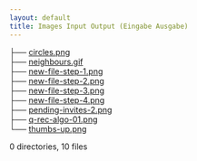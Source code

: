 ```yaml
---
layout: default
title: Images Input Output (Eingabe Ausgabe)
---
```


├── [circles.png](circles.png)    
├── [neighbours.gif](neighbours.gif)    
├── [new-file-step-1.png](new-file-step-1.png)    
├── [new-file-step-2.png](new-file-step-2.png)    
├── [new-file-step-3.png](new-file-step-3.png)    
├── [new-file-step-4.png](new-file-step-4.png)    
├── [pending-invites-2.png](pending-invites-2.png)    
├── [q-rec-algo-01.png](q-rec-algo-01.png)    
└── [thumbs-up.png](thumbs-up.png)    

0 directories, 10 files
